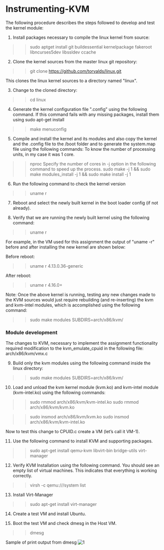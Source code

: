 # Instrumenting-KVM

The following procedure describes the steps followed to develop and test the kernel module:
1)	Install packages necessary to compile the linux kernel from source:
>> sudo apt­get install git build­essential kernel­package fakeroot libncurses5­dev libssl­dev ccache

2)	Clone the kernel sources from the master linux git repository:
>> git clone https://github.com/torvalds/linux.git

This clones the linux kernel sources to a directory named "linux".

3)	Change to the cloned directory:
>> cd linux

4)	Generate the kernel configuration file ".config" using the following command. If this command fails with any missing packages, install them using sudo apt-get install <package name>
>> make menuconfig
  
5)	Compile and install the kernel and its modules and also copy the kernel and the .config file to the /boot folder and to generate the system.map file using the following commands:
To know the number of processing units, in my case it was 1 core.
>> nproc
 Specify the number of cores in -j option in the following command to speed up the process.
>> sudo make -j 1 && sudo make modules_install -j 1 && sudo make install -j 1

6)	Run the following command to check the kernel version
>> uname ­r

7)	Reboot and select the newly built kernel in the boot loader config (if not already).

8)	Verify that we are running the newly built kernel using the following command:
>> uname ­r

For example, in the VM used for this assignment the output of "uname -r" before and after installing the new kernel are shown below:

Before reboot:
>> uname ­r
4.13.0.36-generic

After reboot:
>> uname ­r 
4.16.0+

Note: Once the above kernel is running, testing any new changes made to the KVM sources would just require rebuilding (and re-inserting) the kvm and kvm-intel modules, which is accomplished using the following command:

>> sudo make modules SUBDIRS=arch/x86/kvm/

### Module development
The changes to KVM, necessary to implement the assignment functionality required modification to the kvm_emulate_cpuid in the following file:
arch/x86/kvm/vmx.c

9)	Build only the kvm modules using the following command inside the linux directory:
>> sudo make modules SUBDIRS=arch/x86/kvm/

10)	Load and unload the kvm kernel module (kvm.ko) and kvm-intel module (kvm-intel.ko) using the following commands:
>> sudo rmmod arch/x86/kvm/kvm-intel.ko
>> sudo rmmod arch/x86/kvm/kvm.ko

>> sudo insmod arch/x86/kvm/kvm.ko
>> sudo insmod arch/x86/kvm/kvm-intel.ko

Now to test this change to CPUID.c create a VM (let’s call it VM-1).

11)	Use the following command to install KVM and supporting packages.
>> sudo apt-get install qemu-kvm libvirt-bin bridge-utils virt-manager

12)	Verify KVM Installation using the following command. You should see an empty list of virtual machines. This indicates that everything is working correctly.
>> virsh -c qemu:///system list

13)	Install Virt-Manager
>> sudo apt-get install virt-manager

14)	Create a test VM and install Ubuntu.

15)	Boot the test VM and check dmesg in the Host VM.
>> dmesg

Sample of print output from dmesg
![1](https://user-images.githubusercontent.com/25673997/51422608-3b7a5d80-1b66-11e9-9ced-7ff97c330fbd.png)
